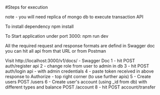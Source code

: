 #Steps for execution

note - you will need replica of mongo db to execute transaction API

To install dependency
npm install

To Start application under port 3000:
npm run dev


All the required request and response formats are defind in Swagger doc you can hit all api from that URL or from Postman

Visit http://localhost:3000/v1/docs/  - Swagger Doc
1 - hit POST auth/register api
2 - change role from user to admin in db 
3 - hit POST auth/login api  - with admin credentials
4 - paste token received in above response to Authorize - top right corner (to use further apis)
5 - Create users POST /users
6 - Create user's account (using _id from db) with different types and balance POST /account
8 - hit POST account/transfer



 
